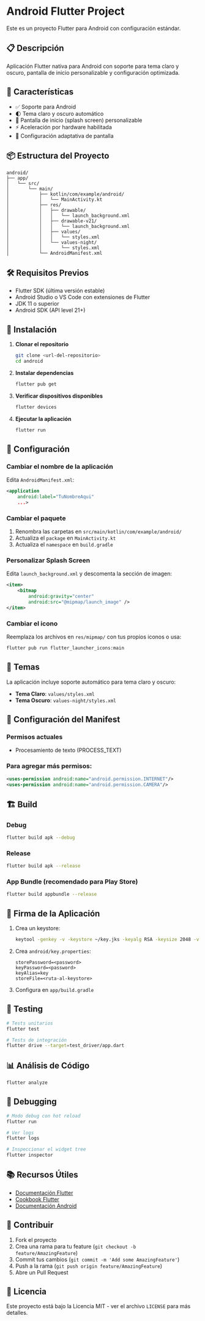 # Android Flutter Project

Este es un proyecto Flutter para Android con configuración estándar.

## 📋 Descripción

Aplicación Flutter nativa para Android con soporte para tema claro y oscuro, pantalla de inicio personalizable y configuración optimizada.

## 🚀 Características

- ✅ Soporte para Android
- 🌓 Tema claro y oscuro automático
- 🎨 Pantalla de inicio (splash screen) personalizable
- ⚡ Aceleración por hardware habilitada
- 📱 Configuración adaptativa de pantalla

## 📦 Estructura del Proyecto

```
android/
├── app/
│   └── src/
│       └── main/
│           ├── kotlin/com/example/android/
│           │   └── MainActivity.kt
│           ├── res/
│           │   ├── drawable/
│           │   │   └── launch_background.xml
│           │   ├── drawable-v21/
│           │   │   └── launch_background.xml
│           │   ├── values/
│           │   │   └── styles.xml
│           │   └── values-night/
│           │       └── styles.xml
│           └── AndroidManifest.xml
```

## 🛠️ Requisitos Previos

- Flutter SDK (última versión estable)
- Android Studio o VS Code con extensiones de Flutter
- JDK 11 o superior
- Android SDK (API level 21+)

## 📱 Instalación

1. **Clonar el repositorio**
   ```bash
   git clone <url-del-repositorio>
   cd android
   ```

2. **Instalar dependencias**
   ```bash
   flutter pub get
   ```

3. **Verificar dispositivos disponibles**
   ```bash
   flutter devices
   ```

4. **Ejecutar la aplicación**
   ```bash
   flutter run
   ```

## 🔧 Configuración

### Cambiar el nombre de la aplicación

Edita `AndroidManifest.xml`:
```xml
<application
    android:label="TuNombreAqui"
    ...>
```

### Cambiar el paquete

1. Renombra las carpetas en `src/main/kotlin/com/example/android/`
2. Actualiza el `package` en `MainActivity.kt`
3. Actualiza el `namespace` en `build.gradle`

### Personalizar Splash Screen

Edita `launch_background.xml` y descomenta la sección de imagen:
```xml
<item>
    <bitmap
        android:gravity="center"
        android:src="@mipmap/launch_image" />
</item>
```

### Cambiar el icono

Reemplaza los archivos en `res/mipmap/` con tus propios iconos o usa:
```bash
flutter pub run flutter_launcher_icons:main
```

## 🎨 Temas

La aplicación incluye soporte automático para tema claro y oscuro:

- **Tema Claro**: `values/styles.xml`
- **Tema Oscuro**: `values-night/styles.xml`

## 📝 Configuración del Manifest

### Permisos actuales
- Procesamiento de texto (PROCESS_TEXT)

### Para agregar más permisos:
```xml
<uses-permission android:name="android.permission.INTERNET"/>
<uses-permission android:name="android.permission.CAMERA"/>
```

## 🏗️ Build

### Debug
```bash
flutter build apk --debug
```

### Release
```bash
flutter build apk --release
```

### App Bundle (recomendado para Play Store)
```bash
flutter build appbundle --release
```

## 🔐 Firma de la Aplicación

1. Crea un keystore:
   ```bash
   keytool -genkey -v -keystore ~/key.jks -keyalg RSA -keysize 2048 -validity 10000 -alias key
   ```

2. Crea `android/key.properties`:
   ```properties
   storePassword=<password>
   keyPassword=<password>
   keyAlias=key
   storeFile=<ruta-al-keystore>
   ```

3. Configura en `app/build.gradle`

## 🧪 Testing

```bash
# Tests unitarios
flutter test

# Tests de integración
flutter drive --target=test_driver/app.dart
```

## 📊 Análisis de Código

```bash
flutter analyze
```

## 🐛 Debugging

```bash
# Modo debug con hot reload
flutter run

# Ver logs
flutter logs

# Inspeccionar el widget tree
flutter inspector
```

## 📚 Recursos Útiles

- [Documentación Flutter](https://flutter.dev/docs)
- [Cookbook Flutter](https://flutter.dev/docs/cookbook)
- [Documentación Android](https://developer.android.com)

## 🤝 Contribuir

1. Fork el proyecto
2. Crea una rama para tu feature (`git checkout -b feature/AmazingFeature`)
3. Commit tus cambios (`git commit -m 'Add some AmazingFeature'`)
4. Push a la rama (`git push origin feature/AmazingFeature`)
5. Abre un Pull Request

## 📄 Licencia

Este proyecto está bajo la Licencia MIT - ver el archivo `LICENSE` para más detalles.
